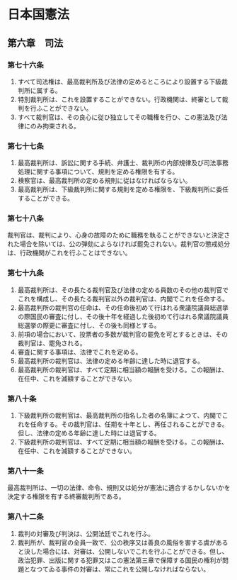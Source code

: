 # 日本国憲法

## 第六章　司法

### 第七十六条

1. すべて司法権は、最高裁判所及び法律の定めるところにより設置する下級裁判所に属する。
2. 特別裁判所は、これを設置することができない。行政機関は、終審として裁判を行ふことができない。
3. すべて裁判官は、その良心に従ひ独立してその職権を行ひ、この憲法及び法律にのみ拘束される。

### 第七十七条

1. 最高裁判所は、訴訟に関する手続、弁護士、裁判所の内部規律及び司法事務処理に関する事項について、規則を定める権限を有する。
2. 検察官は、最高裁判所の定める規則に従はなければならない。
3. 最高裁判所は、下級裁判所に関する規則を定める権限を、下級裁判所に委任することができる。

### 第七十八条

裁判官は、裁判により、心身の故障のために職務を執ることができないと決定された場合を除いては、公の弾劾によらなければ罷免されない。裁判官の懲戒処分は、行政機関がこれを行ふことはできない。

### 第七十九条

1. 最高裁判所は、その長たる裁判官及び法律の定める員数のその他の裁判官でこれを構成し、その長たる裁判官以外の裁判官は、内閣でこれを任命する。
2. 最高裁判所の裁判官の任命は、その任命後初めて行はれる衆議院議員総選挙の際国民の審査に付し、その後十年を経過した後初めて行はれる衆議院議員総選挙の際更に審査に付し、その後も同様とする。
3. 前項の場合において、投票者の多数が裁判官の罷免を可とするときは、その裁判官は、罷免される。
4. 審査に関する事項は、法律でこれを定める。
5. 最高裁判所の裁判官は、法律の定める年齢に達した時に退官する。
6. 最高裁判所の裁判官は、すべて定期に相当額の報酬を受ける。この報酬は、在任中、これを減額することができない。

### 第八十条

1. 下級裁判所の裁判官は、最高裁判所の指名した者の名簿によつて、内閣でこれを任命する。その裁判官は、任期を十年とし、再任されることができる。但し、法律の定める年齢に達した時には退官する。
2. 下級裁判所の裁判官は、すべて定期に相当額の報酬を受ける。この報酬は、在任中、これを減額することができない。

### 第八十一条

最高裁判所は、一切の法律、命令、規則又は処分が憲法に適合するかしないかを決定する権限を有する終審裁判所である。

### 第八十二条

1. 裁判の対審及び判決は、公開法廷でこれを行ふ。
2. 裁判所が、裁判官の全員一致で、公の秩序又は善良の風俗を害する虞があると決した場合には、対審は、公開しないでこれを行ふことができる。但し、政治犯罪、出版に関する犯罪又はこの憲法第三章で保障する国民の権利が問題となつてゐる事件の対審は、常にこれを公開しなければならない。
